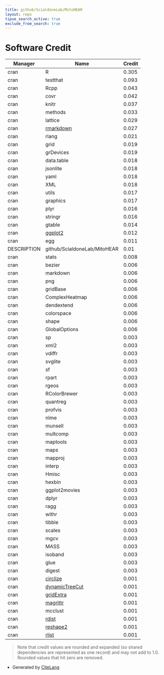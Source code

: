 ```yaml
---
title: github/ScialdoneLab/MitoHEAR
layout: repo
tipue_search_active: true
exclude_from_search: true
---
```

# Software Credit

|Manager|Name|Credit|
|-------|----|------|
|cran|R|0.305|
|cran|testthat|0.093|
|cran|Rcpp|0.043|
|cran|covr|0.042|
|cran|knitr|0.037|
|cran|methods|0.033|
|cran|lattice|0.029|
|cran|[rmarkdown](https://github.com/rstudio/rmarkdown)|0.027|
|cran|rlang|0.021|
|cran|grid|0.019|
|cran|grDevices|0.019|
|cran|data.table|0.018|
|cran|jsonlite|0.018|
|cran|yaml|0.018|
|cran|XML|0.018|
|cran|utils|0.017|
|cran|graphics|0.017|
|cran|plyr|0.016|
|cran|stringr|0.016|
|cran|gtable|0.014|
|cran|[ggplot2](https://ggplot2.tidyverse.org)|0.012|
|cran|egg|0.011|
|DESCRIPTION|github/ScialdoneLab/MitoHEAR|0.01|
|cran|stats|0.008|
|cran|bezier|0.006|
|cran|markdown|0.006|
|cran|png|0.006|
|cran|gridBase|0.006|
|cran|ComplexHeatmap|0.006|
|cran|dendextend|0.006|
|cran|colorspace|0.006|
|cran|shape|0.006|
|cran|GlobalOptions|0.006|
|cran|sp|0.003|
|cran|xml2|0.003|
|cran|vdiffr|0.003|
|cran|svglite|0.003|
|cran|sf|0.003|
|cran|rpart|0.003|
|cran|rgeos|0.003|
|cran|RColorBrewer|0.003|
|cran|quantreg|0.003|
|cran|profvis|0.003|
|cran|nlme|0.003|
|cran|munsell|0.003|
|cran|multcomp|0.003|
|cran|maptools|0.003|
|cran|maps|0.003|
|cran|mapproj|0.003|
|cran|interp|0.003|
|cran|Hmisc|0.003|
|cran|hexbin|0.003|
|cran|ggplot2movies|0.003|
|cran|dplyr|0.003|
|cran|ragg|0.003|
|cran|withr|0.003|
|cran|tibble|0.003|
|cran|scales|0.003|
|cran|mgcv|0.003|
|cran|MASS|0.003|
|cran|isoband|0.003|
|cran|glue|0.003|
|cran|digest|0.003|
|cran|[circlize](https://github.com/jokergoo/circlize)|0.001|
|cran|[dynamicTreeCut](http://www.genetics.ucla.edu/labs/horvath/CoexpressionNetwork/BranchCutting/)|0.001|
|cran|[gridExtra](https://github.com/baptiste/gridextra)|0.001|
|cran|[magrittr](https://magrittr.tidyverse.org)|0.001|
|cran|mcclust|0.001|
|cran|[rdist](https://github.com/blasern/rdist)|0.001|
|cran|[reshape2](https://github.com/hadley/reshape)|0.001|
|cran|[rlist](https://renkun.me/rlist)|0.001|


> Note that credit values are rounded and expanded (so shared dependencies are represented as one record) and may not add to 1.0. Rounded values that hit zero are removed.


- Generated by [CiteLang](https://github.com/vsoch/citelang)

